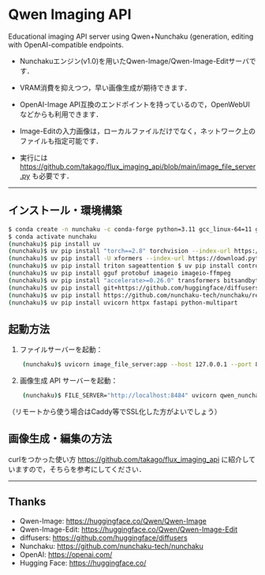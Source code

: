 # Qwen Imaging API
Educational imaging API server using Qwen+Nunchaku (generation, editing with OpenAI-compatible endpoints.

  * Nunchakuエンジン(v1.0)を用いたQwen-Image/Qwen-Image-Editサーバです．
  * VRAM消費を抑えつつ，早い画像生成が期待できます．
  * OpenAI-Image API互換のエンドポイントを持っているので，OpenWebUIなどからも利用できます．
  * Image-Editの入力画像は，ローカルファイルだけでなく，ネットワーク上のファイルも指定可能です．
       
  * 実行には https://github.com/takago/flux_imaging_api/blob/main/image_file_server.py も必要です．



  --------------------------------------------------------------------------------------------------

## インストール・環境構築 ##

```bash
$ conda create -n nunchaku -c conda-forge python=3.11 gcc_linux-64=11 gxx cuda-toolkit=12.8 cmake
$ conda activate nunchaku
(nunchaku)$ pip install uv
(nunchaku)$ uv pip install "torch==2.8" torchvision --index-url https://download.pytorch.org/whl/cu128
(nunchaku)$ uv pip install -U xformers --index-url https://download.pytorch.org/whl/cu128
(nunchaku)$ uv pip install triton sageattention $ uv pip install controlnet_aux dwpose matplotlib
(nunchaku)$ uv pip install gguf protobuf imageio imageio-ffmpeg
(nunchaku)$ uv pip install "accelerate>=0.26.0" transformers bitsandbytes peft sentencepiece
(nunchaku)$ uv pip install git+https://github.com/huggingface/diffusers.git "peft>=0.17.0"
(nunchaku)$ uv pip install https://github.com/nunchaku-tech/nunchaku/releases/download/v1.0.0/nunchaku-1.0.0+torch2.8-cp311-cp311-linux_x86_64.whl 
(nunchaku)$ uv pip install uvicorn httpx fastapi python-multipart
```


## 起動方法 ##

1.  ファイルサーバーを起動：
```bash
    (nunchaku)$ uvicorn image_file_server:app --host 127.0.0.1 --port 8484
```
2.  画像生成 API サーバーを起動：
```bash
    (nunchaku)$ FILE_SERVER="http://localhost:8484" uvicorn qwen_nunchaku_imaging_api:app --host 127.0.0.1 --port 8444
```
（リモートから使う場合はCaddy等でSSL化した方がよいでしょう）


## 画像生成・編集の方法 ##
 
  curlをつかった使い方 https://github.com/takago/flux_imaging_api に紹介していますので，そちらを参考にしてください．


----------
## Thanks ##
- Qwen-Image: https://huggingface.co/Qwen/Qwen-Image
- Qwen-Image-Edit: https://huggingface.co/Qwen/Qwen-Image-Edit
- diffusers: https://github.com/huggingface/diffusers
- Nunchaku: https://github.com/nunchaku-tech/nunchaku
- OpenAI: https://openai.com/
- Hugging Face: https://huggingface.co/
